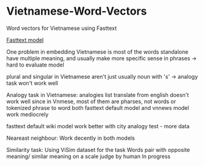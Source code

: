 # Vietnamese-Word-Vectors
Word vectors for Vietnamese using Fasttext

[Fasttext model](https://drive.google.com/open?id=1ktHmHxoqV1iab3vWDeRmiGDg9v9hGshF)

One problem in embedding Vietnamese is most of the words standalone have multiple meaning, and usually make more specific sense in phrases
-> hard to evaluate model

plural and singular in Vietnamese aren't just usually noun with 's'
-> analogy task won't work well

Analogy task in Vietnamese:
analogies list translate from english doesn't work well since in Vnmese, most of them are pharses, not words or tokenized phrase to word
both fasttext default model and vnnews model work mediocrely

fasttext default wiki model work better with city analogy test - more data 

Neareast neighbour:
Work decently in both models

Similarity task:
Using ViSim dataset for the task
Words pair with opposite meaning/ similar meaning on a scale judge by human
In progress
